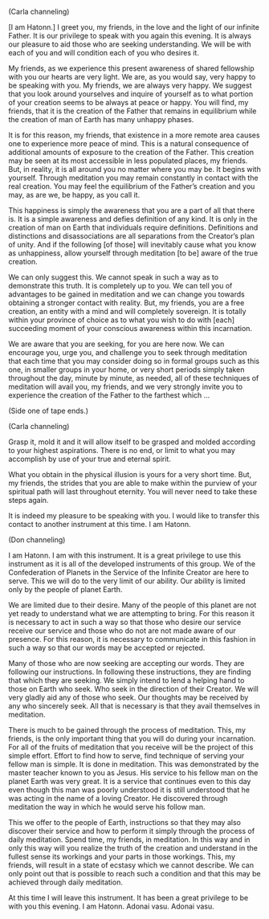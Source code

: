 <p class="channel-type">(Carla channeling)</p>
<p>[I am Hatonn.] I greet you, my friends, in the love and the light of our infinite Father. It is our privilege to speak with you again this evening. It is always our pleasure to aid those who are seeking understanding. We will be with each of you and will condition each of you who desires it.</p>
<p>My friends, as we experience this present awareness of shared fellowship with you our hearts are very light. We are, as you would say, very happy to be speaking with you. My friends, we are always very happy. We suggest that you look around yourselves and inquire of yourself as to what portion of your creation seems to be always at peace or happy. You will find, my friends, that it is the creation of the Father that remains in equilibrium while the creation of man of Earth has many unhappy phases.</p>
<p>It is for this reason, my friends, that existence in a more remote area causes one to experience more peace of mind. This is a natural consequence of additional amounts of exposure to the creation of the Father. This creation may be seen at its most accessible in less populated places, my friends. But, in reality, it is all around you no matter where you may be. It begins with yourself. Through meditation you may remain constantly in contact with the real creation. You may feel the equilibrium of the Father’s creation and you may, as are we, be happy, as you call it.</p>
<p>This happiness is simply the awareness that you are a part of all that there is. It is a simple awareness and defies definition of any kind. It is only in the creation of man on Earth that individuals require definitions. Definitions and distinctions and disassociations are all separations from the Creator’s plan of unity. And if the following [of those] will inevitably cause what you know as unhappiness, allow yourself through meditation [to be] aware of the true creation.</p>
<p>We can only suggest this. We cannot speak in such a way as to demonstrate this truth. It is completely up to you. We can tell you of advantages to be gained in meditation and we can change you towards obtaining a stronger contact with reality. But, my friends, you are a free creation, an entity with a mind and will completely sovereign. It is totally within your province of choice as to what you wish to do with [each] succeeding moment of your conscious awareness within this incarnation.</p>
<p>We are aware that you are seeking, for you are here now. We can encourage you, urge you, and challenge you to seek through meditation that each time that you may consider doing so in formal groups such as this one, in smaller groups in your home, or very short periods simply taken throughout the day, minute by minute, as needed, all of these techniques of meditation will avail you, my friends, and we very strongly invite you to experience the creation of the Father to the farthest which …</p>
<p class="comment">(Side one of tape ends.)</p>
<p class="channel-type">(Carla channeling)</p>
<p>Grasp it, mold it and it will allow itself to be grasped and molded according to your highest aspirations. There is no end, or limit to what you may accomplish by use of your true and eternal spirit.</p>
<p>What you obtain in the physical illusion is yours for a very short time. But, my friends, the strides that you are able to make within the purview of your spiritual path will last throughout eternity. You will never need to take these steps again.</p>
<p>It is indeed my pleasure to be speaking with you. I would like to transfer this contact to another instrument at this time. I am Hatonn.</p>
<p class="channel-type">(Don channeling)</p>
<p>I am Hatonn. I am with this instrument. It is a great privilege to use this instrument as it is all of the developed instruments of this group. We of the Confederation of Planets in the Service of the Infinite Creator are here to serve. This we will do to the very limit of our ability. Our ability is limited only by the people of planet Earth.</p>
<p>We are limited due to their desire. Many of the people of this planet are not yet ready to understand what we are attempting to bring. For this reason it is necessary to act in such a way so that those who desire our service receive our service and those who do not are not made aware of our presence. For this reason, it is necessary to communicate in this fashion in such a way so that our words may be accepted or rejected.</p>
<p>Many of those who are now seeking are accepting our words. They are following our instructions. In following these instructions, they are finding that which they are seeking. We simply intend to lend a helping hand to those on Earth who seek. Who seek in the direction of their Creator. We will very gladly aid any of those who seek. Our thoughts may be received by any who sincerely seek. All that is necessary is that they avail themselves in meditation.</p>
<p>There is much to be gained through the process of meditation. This, my friends, is the only important thing that you will do during your incarnation. For all of the fruits of meditation that you receive will be the project of this simple effort. Effort to find how to serve, find technique of serving your fellow man is simple. It is done in meditation. This was demonstrated by the master teacher known to you as Jesus. His service to his fellow man on the planet Earth was very great. It is a service that continues even to this day even though this man was poorly understood it is still understood that he was acting in the name of a loving Creator. He discovered through meditation the way in which he would serve his follow man.</p>
<p>This we offer to the people of Earth, instructions so that they may also discover their service and how to perform it simply through the process of daily meditation. Spend time, my friends, in meditation. In this way and in only this way will you realize the truth of the creation and understand in the fullest sense its workings and your parts in those workings. This, my friends, will result in a state of ecstasy which we cannot describe. We can only point out that is possible to reach such a condition and that this may be achieved through daily meditation.</p>
<p>At this time I will leave this instrument. It has been a great privilege to be with you this evening. I am Hatonn. Adonai vasu. Adonai vasu.</p>